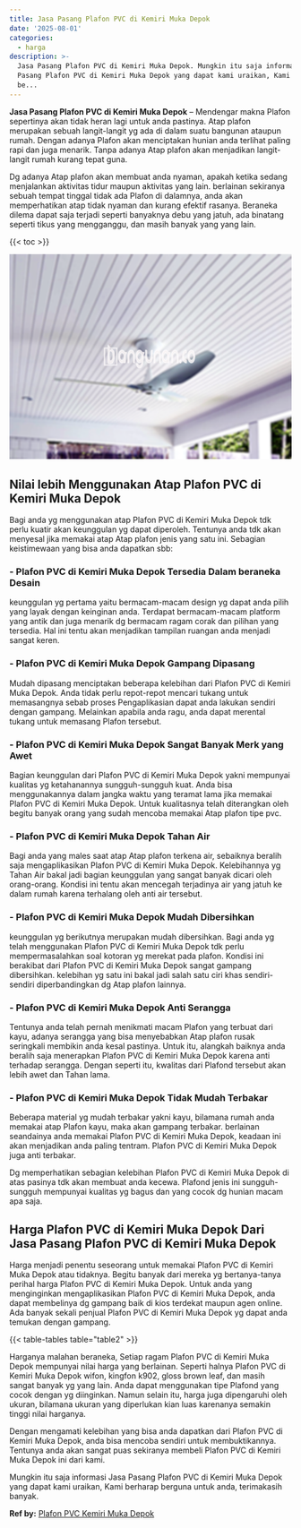 ```yaml
---
title: Jasa Pasang Plafon PVC di Kemiri Muka Depok
date: '2025-08-01'
categories:
  - harga
description: >-
  Jasa Pasang Plafon PVC di Kemiri Muka Depok. Mungkin itu saja informasi Jasa
  Pasang Plafon PVC di Kemiri Muka Depok yang dapat kami uraikan, Kami berharap
  be...
---
```


**Jasa Pasang Plafon PVC di Kemiri Muka Depok** – Mendengar makna Plafon sepertinya akan tidak heran lagi untuk anda pastinya. Atap plafon merupakan sebuah langit-langit yg ada di dalam suatu bangunan ataupun rumah. Dengan adanya Plafon akan menciptakan hunian anda terlihat paling rapi dan juga menarik. Tanpa adanya Atap plafon akan menjadikan langit-langit rumah kurang tepat guna.

Dg adanya Atap plafon akan membuat anda nyaman, apakah ketika sedang menjalankan aktivitas tidur maupun aktivitas yang lain. berlainan sekiranya sebuah tempat tinggal tidak ada Plafon di dalamnya, anda akan memperhatikan atap tidak nyaman dan kurang efektif rasanya. Beraneka dilema dapat saja terjadi seperti banyaknya debu yang jatuh, ada binatang seperti tikus yang mengganggu, dan masih banyak yang yang lain.

{{< toc >}}

![Jasa Pasang Plafon PVC di Kemiri Muka Depok](/images/flafond-pvc-murah30.png)

## Nilai lebih Menggunakan Atap Plafon PVC di Kemiri Muka Depok

Bagi anda yg menggunakan atap Plafon PVC di Kemiri Muka Depok tdk perlu kuatir akan keunggulan yg dapat diperoleh. Tentunya anda tdk akan menyesal jika memakai atap Atap plafon jenis yang satu ini. Sebagian keistimewaan yang bisa anda dapatkan sbb:

### \- Plafon PVC di Kemiri Muka Depok Tersedia Dalam beraneka Desain

keunggulan yg pertama yaitu bermacam-macam design yg dapat anda pilih yang layak dengan keinginan anda. Terdapat bermacam-macam platform yang antik dan juga menarik dg bermacam ragam corak dan pilihan yang tersedia. Hal ini tentu akan menjadikan tampilan ruangan anda menjadi sangat keren.

### \- Plafon PVC di Kemiri Muka Depok Gampang Dipasang

Mudah dipasang menciptakan beberapa kelebihan dari Plafon PVC di Kemiri Muka Depok. Anda tidak perlu repot-repot mencari tukang untuk memasangnya sebab proses Pengaplikasian dapat anda lakukan sendiri dengan gampang. Melainkan apabila anda ragu, anda dapat merental tukang untuk memasang Plafon tersebut.

### \- Plafon PVC di Kemiri Muka Depok Sangat Banyak Merk yang Awet

Bagian keunggulan dari Plafon PVC di Kemiri Muka Depok yakni mempunyai kualitas yg ketahanannya sungguh-sungguh kuat. Anda bisa menggunakannya dalam jangka waktu yang teramat lama jika memakai Plafon PVC di Kemiri Muka Depok. Untuk kualitasnya telah diterangkan oleh begitu banyak orang yang sudah mencoba memakai Atap plafon tipe pvc.

### \- Plafon PVC di Kemiri Muka Depok Tahan Air

Bagi anda yang males saat atap Atap plafon terkena air, sebaiknya beralih saja mengaplikasikan Plafon PVC di Kemiri Muka Depok. Kelebihannya yg Tahan Air bakal jadi bagian keunggulan yang sangat banyak dicari oleh orang-orang. Kondisi ini tentu akan mencegah terjadinya air yang jatuh ke dalam rumah karena terhalang oleh anti air tersebut.

### \- Plafon PVC di Kemiri Muka Depok Mudah Dibersihkan

keunggulan yg berikutnya merupakan mudah dibersihkan. Bagi anda yg telah menggunakan Plafon PVC di Kemiri Muka Depok tdk perlu mempermasalahkan soal kotoran yg merekat pada plafon. Kondisi ini berakibat dari Plafon PVC di Kemiri Muka Depok sangat gampang dibersihkan. kelebihan yg satu ini bakal jadi salah satu ciri khas sendiri-sendiri diperbandingkan dg Atap plafon lainnya.

### \- Plafon PVC di Kemiri Muka Depok Anti Serangga

Tentunya anda telah pernah menikmati macam Plafon yang terbuat dari kayu, adanya serangga yang bisa menyebabkan Atap plafon rusak seringkali membikin anda kesal pastinya. Untuk itu, alangkah baiknya anda beralih saja menerapkan Plafon PVC di Kemiri Muka Depok karena anti terhadap serangga. Dengan seperti itu, kwalitas dari Plafond tersebut akan lebih awet dan Tahan lama.

### \- Plafon PVC di Kemiri Muka Depok Tidak Mudah Terbakar

Beberapa material yg mudah terbakar yakni kayu, bilamana rumah anda memakai atap Plafon kayu, maka akan gampang terbakar. berlainan seandainya anda memakai Plafon PVC di Kemiri Muka Depok, keadaan ini akan menjadikan anda paling tentram. Plafon PVC di Kemiri Muka Depok juga anti terbakar.

Dg memperhatikan sebagian kelebihan Plafon PVC di Kemiri Muka Depok di atas pasinya tdk akan membuat anda kecewa. Plafond jenis ini sungguh-sungguh mempunyai kualitas yg bagus dan yang cocok dg hunian macam apa saja.

## Harga Plafon PVC di Kemiri Muka Depok Dari Jasa Pasang Plafon PVC di Kemiri Muka Depok

Harga menjadi penentu seseorang untuk memakai Plafon PVC di Kemiri Muka Depok atau tidaknya. Begitu banyak dari mereka yg bertanya-tanya perihal harga Plafon PVC di Kemiri Muka Depok. Untuk anda yang menginginkan mengaplikasikan Plafon PVC di Kemiri Muka Depok, anda dapat membelinya dg gampang baik di kios terdekat maupun agen online. Ada banyak sekali penjual Plafon PVC di Kemiri Muka Depok yg dapat anda temukan dengan gampang.

{{< table-tables table="table2" >}}

Harganya malahan beraneka, Setiap ragam Plafon PVC di Kemiri Muka Depok mempunyai nilai harga yang berlainan. Seperti halnya Plafon PVC di Kemiri Muka Depok wifon, kingfon k902, gloss brown leaf, dan masih sangat banyak yg yang lain. Anda dapat menggunakan tipe Plafond yang cocok dengan yg diinginkan. Namun selain itu, harga juga dipengaruhi oleh ukuran, bilamana ukuran yang diperlukan kian luas karenanya semakin tinggi nilai harganya.

Dengan mengamati kelebihan yang bisa anda dapatkan dari Plafon PVC di Kemiri Muka Depok, anda bisa mencoba sendiri untuk membuktikannya. Tentunya anda akan sangat puas sekiranya membeli Plafon PVC di Kemiri Muka Depok ini dari kami.

Mungkin itu saja informasi Jasa Pasang Plafon PVC di Kemiri Muka Depok yang dapat kami uraikan, Kami berharap berguna untuk anda, terimakasih banyak.

**Ref by:** [Plafon PVC Kemiri Muka Depok](https://id.wikipedia.org/wiki/Plafon)
